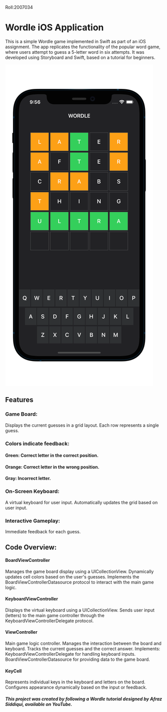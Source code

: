 Roll:2007034

# Wordle iOS Application

This is a simple Wordle game implemented in Swift as part of an iOS assignment. The app replicates the functionality of the popular word game,
where users attempt to guess a 5-letter word in six attempts. It was developed using Storyboard and Swift, based on a tutorial for beginners.

![image_alt](https://github.com/nabonisabekunnahar/Wordle/blob/main/image.png?raw=true)

## Features

### Game Board:

Displays the current guesses in a grid layout.
Each row represents a single guess.

### Colors indicate feedback:

#### Green: Correct letter in the correct position.

#### Orange: Correct letter in the wrong position.

#### Gray: Incorrect letter.

### On-Screen Keyboard:

A virtual keyboard for user input.
Automatically updates the grid based on user input.

### Interactive Gameplay:

Immediate feedback for each guess.

## Code Overview:

#### BoardViewController
   
Manages the game board display using a UICollectionView.
Dynamically updates cell colors based on the user's guesses.
Implements the BoardViewControllerDatasource protocol to interact with the main game logic.

#### KeyboardViewController

Displays the virtual keyboard using a UICollectionView.
Sends user input (letters) to the main game controller through the KeyboardViewControllerDelegate protocol.

#### ViewController

Main game logic controller.
Manages the interaction between the board and keyboard.
Tracks the current guesses and the correct answer.
Implements:
KeyboardViewControllerDelegate for handling keyboard inputs.
BoardViewControllerDatasource for providing data to the game board.

#### KeyCell

Represents individual keys in the keyboard and letters on the board.
Configures appearance dynamically based on the input or feedback.

##### This project was created by following a Wordle tutorial designed by Afraz Siddiqui, available on YouTube. 




